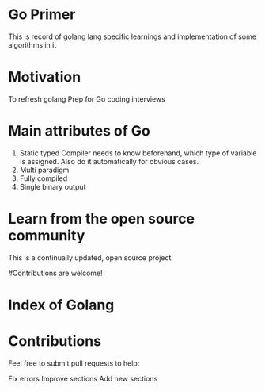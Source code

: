# Go Primer
This is record of golang lang specific learnings and implementation of some algorithms in it

# Motivation
To refresh golang
Prep for Go coding interviews

# Main attributes of Go
1. Static typed 
   Compiler needs to know beforehand, which type of variable is assigned. Also do it automatically for obvious cases.
3. Multi paradigm
4. Fully compiled
5. Single binary output

# Learn from the open source community
This is a continually updated, open source project.

#Contributions are welcome!

# Index of Golang




# Contributions 

Feel free to submit pull requests to help:

Fix errors
Improve sections
Add new sections

